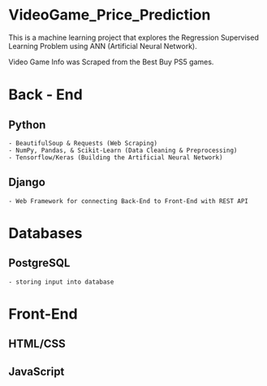 # VideoGame_Price_Prediction

This is a machine learning project that explores the Regression Supervised Learning Problem using ANN (Artificial Neural Network).  

Video Game Info was Scraped from the Best Buy PS5 games.

# Back - End


## Python
    - BeautifulSoup & Requests (Web Scraping)
    - NumPy, Pandas, & Scikit-Learn (Data Cleaning & Preprocessing)
    - Tensorflow/Keras (Building the Artificial Neural Network)
## Django
    - Web Framework for connecting Back-End to Front-End with REST API
    
# Databases
 
## PostgreSQL
    - storing input into database
    
    
# Front-End

## HTML/CSS

## JavaScript